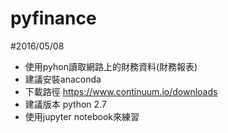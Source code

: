 # pyfinance
#2016/05/08
- 使用pyhon讀取網路上的財務資料(財務報表)
- 建議安裝anaconda 
- 下載路徑 https://www.continuum.io/downloads
- 建議版本 python 2.7
- 使用jupyter notebook來練習
